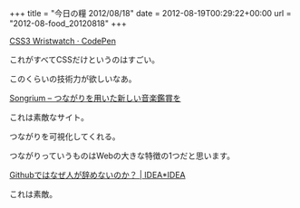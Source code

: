 +++
title = "今日の糧 2012/08/18"
date = 2012-08-19T00:29:22+00:00
url = "2012-08-food_20120818"
+++

<section> 

<div>
  <a href="http://codepen.io/TheSisb/pen/eAHyJ">CSS3 Wristwatch · CodePen</a>
</div>

これがすべてCSSだけというのはすごい。

このくらいの技術力が欲しいなあ。 </section> <section> 

<div>
  <a href="http://songrium.jp/">Songrium &#8211; つながりを用いた新しい音楽鑑賞を</a>
</div>

これは素敵なサイト。

つながりを可視化してくれる。

つながりっていうものはWebの大きな特徴の1つだと思います。 </section> <section> 

<div>
  <a href="http://www.ideaxidea.com/archives/2012/08/github_slides.html">Githubではなぜ人が辞めないのか？ | IDEA*IDEA</a>
</div>

これは素敵。 </section>